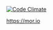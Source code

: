 [![Code Climate](https://codeclimate.com/github/moriokumura/mor.io/badges/gpa.svg)](https://codeclimate.com/github/moriokumura/mor.io)


https://mor.io
